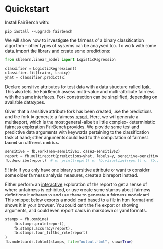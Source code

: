 # Quickstart

Install FairBench with:

```shell
pip install --upgrade fairbench
```

We will show how to investigate the fairness of a binary
classification algorithm - other types of systems can
be analysed too. To work with some data, import
the library and create some predictions:

```python
from sklearn.linear_model import LogisticRegression

classifier = LogisticRegression()
classifier.fit(trainx, trainy)
yhat = classifier.predict(x)
```

Declare sensitive attributes for test data with 
a data structure called [fork](basics/forks.md).
This also lets the FairBench assess multi-value and multi-attribute 
fairness with the same interfaces.
Fork construction can be simplified, depending on available datatypes.

Given that a sensitive attribute fork has been created, 
use the predictions and the fork
to generate a fairness [report](basics/reports.md). 
Here, we will generate a multireport, which is the most general 
-albeit a little complex- 
deterministic fairness exploration FairBench provides. We provide
some test and predictive data arguments with keywords pertaining
to the classification task at hand; other arguments could lead to 
the computation of fairness based on different metrics.

```python
sensitive = fb.Fork(men=sensitive1, case2=sensitive2)
report = fb.multireport(predictions=yhat, labels=y, sensitive=sensitive)
fb.describe(report)  # or print(report) or fb.visualize(report) or fb.interactive(report)
```

!!! info
    If you only have one binary sensitive attribute
    or want to consider some older fairness analysis
    measures, create a binreport instead.

Either perform an [interactive](basics/interactive.md) exploration
of the report to get a sense of where unfairness is exhibited, or
use create some stamps about fairness definitions it adheres to
and use these to generate a fairness modelcard. 
This snippet below exports a model card based to a file in html
format and shows it in your browser.
You could omit the file export or showing arguments, and could
even export cards in markdown or yaml formats.


```python
stamps = fb.combine(
    fb.stamps.prule(report),
    fb.stamps.accuracy(report),
    fb.stamps.four_fifths_rule(report)
)
fb.modelcards.tohtml(stamps, file="output.html", show=True)
```
